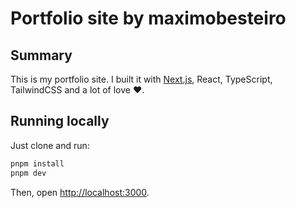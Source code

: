 # Portfolio site by maximobesteiro

## Summary

This is my portfolio site. I built it with [Next.js](https://nextjs.org), React, TypeScript, TailwindCSS and a lot of love ❤️.

## Running locally

Just clone and run:

```bash
pnpm install
pnpm dev
```

Then, open [http://localhost:3000](http://localhost:3000).
